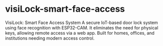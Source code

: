 # visiLock-smart-face-access
VisiLock: Smart Face Access System A secure IoT-based door lock system using face recognition with ESP32-CAM. It eliminates the need for physical keys, allowing remote access via a web app. Built for homes, offices, and institutions needing modern access control.
